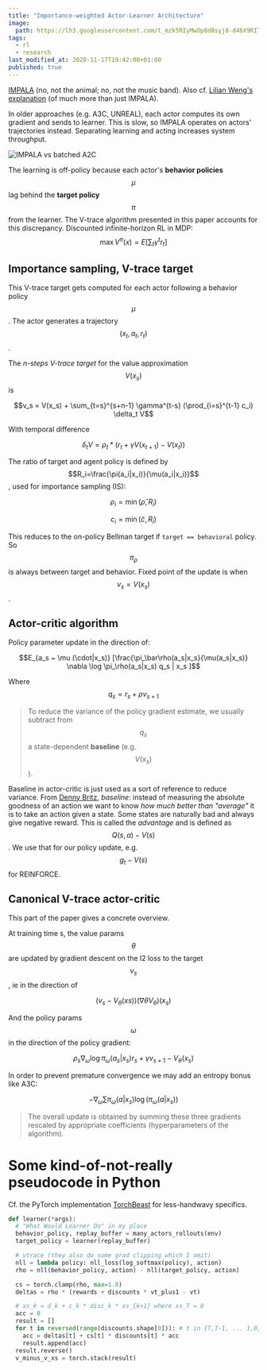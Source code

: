 ```yaml
---
title: "Importance-weighted Actor-Learner Architecture"
image:
  path: https://lh3.googleusercontent.com/t_mzk5RIyMwOp8d8syj8-d46X9RITKqlyroYhtgHsEnoluwDZ6V-zgCop26Ski9Iq_AXUv_YYNU05I_U4PogIfvkPjg3DSFN1Blx1w=w1440-rw-v1
tags:
  - rl
  - research
last_modified_at: 2020-11-17T19:42:00+01:00
published: true
---
```



[IMPALA](https://deepmind.com/research/publications/impala-scalable-distributed-deep-rl-importance-weighted-actor-learner-architectures)
(no, not the animal; no, not the music band).
Also cf. [Lilian Weng's explanation](https://lilianweng.github.io/lil-log/2018/04/08/policy-gradient-algorithms.html#impala)
(of much more than just IMPALA).

In older approaches (e.g. A3C, UNREAL), each actor computes its own gradient and
sends to learner.
This is slow, so IMPALA operates on actors' trajectories instead.
Separating learning and acting increases system throughput.

![IMPALA vs batched A2C](https://lh3.googleusercontent.com/0ckuJ0Pk6xj5qyEEEaUnM4BxOhLpzmDhMf6izLynFP3m3r0Q0Q509haojKNc1YFzw3V7WRGN2nsmKrEIqLkn-efAPrwi0_0GZN3N=w1440-rw-v1)

The learning is off-policy because each actor's **behavior policies** $$\mu$$
lag behind the **target policy** $$\pi$$ from the learner.
The V-trace algorithm presented in this paper accounts for this discrepancy.
Discounted infinite-horizon RL in MDP:
$$\max V^{\pi}(x)=E[\sum_t{\gamma^t r_t}]$$


## Importance sampling, V-trace target

This V-trace target gets computed for each actor following a behavior policy
$$\mu$$. The actor generates a trajectory $$(x_t, a_t, r_t)$$.

The *n-steps V-trace target* for the value approximation $$V(x_s)$$ is

$$v_s = V(x_s) + \sum_{t=s}^{s+n-1} \gamma^{t-s} (\prod_{i=s}^{t-1} c_i)  \delta_t V$$

With temporal difference

$$δ_tV = ρ_t * (r_t + γV(x_{t+1}) − V (x_t))$$

The ratio of target and agent policy is defined by
$$R_i=\frac{\pi(a_i|x_i)}{\mu(a_i|x_i)}$$, used for importance sampling (IS):

$$\rho_i=\min(\hat\rho, R_i)$$

$$c_i=\min(\hat c, R_i)$$

This reduces to the on-policy Bellman target if `target == behavioral` policy.
So $$\pi_\rho$$ is always between target and behavior.
Fixed point of the update is when $$v_s = V(x_s)$$.


## Actor-critic algorithm

Policy parameter update in the direction of:

$$E_{a_s ~ \mu (\cdot|x_s)} [\frac{\pi_\bar\rho(a_s|x_s}{\mu(a_s|x_s)} \nabla \log \pi_\rho(a_s|x_s) q_s | x_s ]$$

Where $$q_s = r_s + \rho v_{s+1}$$

> To reduce the variance of the policy gradient estimate, we usually subtract
> from $$q_s$$ a state-dependent **baseline** (e.g. $$V(x_s)$$).

Baseline in actor-critic is just used as a sort of reference to reduce variance.
From [Denny Britz](https://github.com/dennybritz/reinforcement-learning/blob/b7b4d3d7ac91d5e0f09f50581c7560c59e378fad/PolicyGradient/README.md#L22),
*baseline*: instead of measuring the absolute goodness of an action we want to
know *how much better than "average"* it is to take an action given a state.
Some states are naturally bad and always give negative reward. This is called
the *advantage* and is defined as $$Q(s, a) - V(s)$$. We use that for our policy
update, e.g. $$g_t - V(s)$$ for REINFORCE.


## Canonical V-trace actor-critic

This part of the paper gives a concrete overview.

At training time s, the value params $$\theta$$ are updated by gradient descent
on the l2 loss to the target $$v_s$$, ie in the direction of

$$(v_s − V_\theta(xs)) (\nabla\theta V_\theta)(x_s)$$

And the policy params $$\omega$$ in the direction of the policy gradient:

$$\rho_s \nabla_\omega \log \pi_\omega(a_s|x_s) r_s + \gamma v_{s+1} - V_\theta(x_s)$$

In order to prevent premature convergence we may add an entropy bonus like A3C:

$$-\nabla_\omega \sum{\pi_\omega(a|x_s) \log(\pi_\omega(a|x_s))}$$

> The overall update is obtained by summing these three gradients rescaled by
> appropriate coefficients (hyperparameters of the algorithm).


# Some kind-of-not-really pseudocode in Python

Cf. the PyTorch implementation [TorchBeast](https://github.com/facebookresearch/torchbeast/tree/master/torchbeast/core)
for less-handwavy specifics.

```python
def learner(*args):
  # "What Would Learner Do" in my place
  behavior_policy, replay_buffer = many_actors_rollouts(env)
  target_policy = learner(replay_buffer)

  # vtrace (they also do some grad clipping which I omit)
  nll = lambda policy: nll_loss(log_softmax(policy), action)
  rho = nll(behavior_policy, action) - nll(target_policy, action)

  cs = torch.clamp(rho, max=1.0)
  deltas = rho * (rewards + discounts * vt_plus1 - vt)

  # xs_k = d_k + c_k * disc_k * xs_{k+1} where xs_T = 0
  acc = 0
  result = []
  for t in reversed(range(discounts.shape[0])): # t in {T,T-1, ... 1,0}
    acc = deltas[t] + cs[t] * discounts[t] * acc
    result.append(acc)
  result.reverse()
  v_minus_v_xs = torch.stack(result)
```

